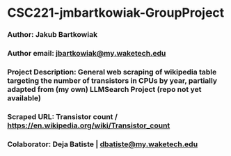 # CSC221-jmbartkowiak-GroupProject

### Author: Jakub Bartkowiak 
### Author email: jbartkowiak@my.waketech.edu
### Project Description: General web scraping of wikipedia table targeting the number of transistors in CPUs by year, partially adapted from (my own) LLMSearch Project (repo not yet available)
### Scraped URL: Transistor count / https://en.wikipedia.org/wiki/Transistor_count
### Colaborator: Deja Batiste | dbatiste@my.waketech.edu
